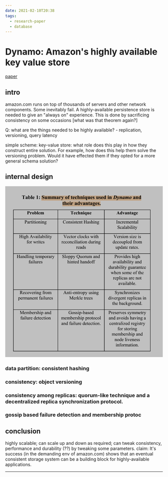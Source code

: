 ```yaml
---
date: 2021-02-10T20:38
tags: 
  - research-paper
  - database
---
```


# Dynamo: Amazon's highly available key value store

[paper](file:///Users/sudeepkumar/Downloads/dynamo-amazons-highly-available-key-value-store.pdf)

## intro
amazon.com runs on top of thousands of servers and other network components. Some inevitably fail. A highly-available persistence store is needed to give an "always on" experience. This is done by sacrificing consistency on some occasions [what was that theorem again?]


Q: what are the things needed to be highly available? - replication, versioning, query latency

simple scheme: key-value store: what role does this play in how they construct entire solution. For example, how does this help them solve the versioning problem. Would it have effected them if they opted for a more general schema solution?
    
## internal design

![dynamo db techniques](static/dynamodb_techniques.png)

### data partition: consistent hashing
### consistency: object versioning
### consistency among replicas: quorum-like technique and a decentralized replica synchronization protocol.
### gossip based failure detection and membership protoc


## conclusion
highly scalable; can scale up and down as required; can tweak consistency, performance and durability (??) by tweaking some parameters.
claim: It's success (in the demanding env of amazon.com) shows that an eventual consistent storage system can be a building block for highly-available applications.

---
